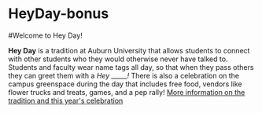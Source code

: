 # HeyDay-bonus

#Welcome to Hey Day!

**Hey Day** is a tradition at Auburn University that allows students to connect with other students who they would otherwise never have talked to. 
Students and faculty wear name tags all day, so that when they pass others they can greet them with a *Hey _____!* There is also a celebration on the 
campus greenspace during the day that includes free food, vendors like flower trucks and treats, games, and a pep rally! 
[More information on the tradition and this year's celebration](https://sga.auburn.edu/hey-day/)
